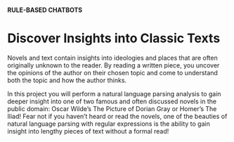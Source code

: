 #### RULE-BASED CHATBOTS
# Discover Insights into Classic Texts

Novels and text contain insights into ideologies and places that are often originally unknown to the reader. By reading a written piece, you uncover the opinions of the author on their chosen topic and come to understand both the topic and how the author thinks.

In this project you will perform a natural language parsing analysis to gain deeper insight into one of two famous and often discussed novels in the public domain: Oscar Wilde’s The Picture of Dorian Gray or Homer’s The Iliad! Fear not if you haven’t heard or read the novels, one of the beauties of natural language parsing with regular expressions is the ability to gain insight into lengthy pieces of text without a formal read!
